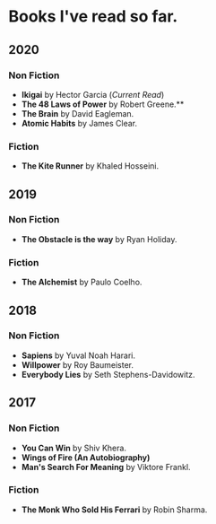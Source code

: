
# Books I've read so far.

## 2020

### Non Fiction
* **Ikigai** by Hector Garcia (_Current Read_)
* **The 48 Laws of Power** by Robert Greene.**
* **The Brain** by David Eagleman.
* **Atomic Habits** by James Clear.

### Fiction
* **The Kite Runner** by Khaled Hosseini.

## 2019

### Non Fiction
* **The Obstacle is the way** by Ryan Holiday.

### Fiction
* **The Alchemist** by Paulo Coelho.


## 2018

### Non Fiction
* **Sapiens** by Yuval Noah Harari.
* **Willpower** by Roy Baumeister.
* **Everybody Lies** by Seth Stephens-Davidowitz.

## 2017

### Non Fiction
* **You Can Win** by Shiv Khera.
* **Wings of Fire (An Autobiography)**
* **Man's Search For Meaning** by Viktore Frankl.

### Fiction
* **The Monk Who Sold His Ferrari** by Robin Sharma.

